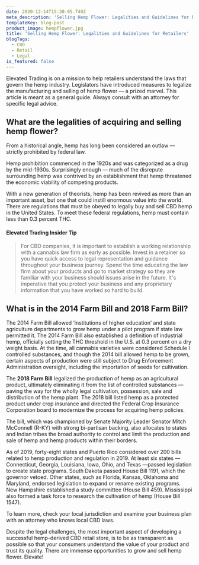 ```yaml
---
date: 2020-12-14T15:20:05.740Z
meta_description: 'Selling Hemp Flower: Legalities and Guidelines for Retailers'
templateKey: blog-post
product_image: hempflower.jpg
title: 'Selling Hemp Flower: Legalities and Guidelines for Retailers'
blogTags:
  - CBD
  - Retail
  - Legal
is_featured: false
---
```


Elevated Trading is on a mission to help retailers understand the laws that govern the hemp industry. Legislators have introduced measures to legalize the manufacturing and selling of hemp flower — a prized marvel. This article is meant as a general guide. Always consult with an attorney for specific legal advice.

## What are the legalities of acquiring and selling hemp flower?

From a historical angle, hemp has long been considered an outlaw — strictly prohibited by federal law.

Hemp prohibition commenced in the 1920s and was categorized as a drug by the mid-1930s. Surprisingly enough — much of the disrepute surrounding hemp was contrived by an establishment that hemp threatened the economic viability of competing products.

With a new generation of theorists, hemp has been revived as more than an important asset, but one that could instill enormous value into the world. There are regulations that must be obeyed to legally buy and sell CBD hemp in the United States. To meet these federal regulations, hemp must contain less than 0.3 percent THC.

#### Elevated Trading Insider Tip

> For CBD companies, it is important to establish a working relationship with a cannabis law firm as early as possible. Invest in a retainer so you have quick access to legal representation and guidance throughout your business journey. Spend the time educating the law firm about your products and go to market strategy so they are familiar with your business should issues arise in the future. It's imperative that you protect your business and any proprietary information that you have worked so hard to build.

## What is in the 2014 Farm Bill and 2018 Farm Bill?

The 2014 Farm Bill allowed ‘institutions of higher education’ and state agriculture departments to grow hemp under a pilot program if state law permitted it. The 2014 Farm Bill also established a definition of industrial hemp, officially setting the THC threshold in the U.S. at 0.3 percent on a dry weight basis. At the time, all cannabis varieties were considered Schedule I controlled substances, and though the 2014 bill allowed hemp to be grown, certain aspects of production were still subject to Drug Enforcement Administration oversight, including the importation of seeds for cultivation.

The **2018 Farm Bill** legalized the production of hemp as an agricultural product, ultimately eliminating it from the list of controlled substances — paving the way for the wholly legal cultivation, possession, sale and distribution of the hemp plant. The 2018 bill listed hemp as a protected product under crop insurance and directed the Federal Crop Insurance Corporation board to modernize the process for acquiring hemp policies.

The bill, which was championed by Senate Majority Leader Senator Mitch McConnell (R-KY) with strong bi-partisan backing, also allocates to states and Indian tribes the broad authority to control and limit the production and sale of hemp and hemp products within their borders.

As of 2019, forty-eight states and Puerto Rico considered over 200 bills related to hemp production and regulation in 2019. At least six states — Connecticut, Georgia, Louisiana, Iowa, Ohio, and Texas —passed legislation to create state programs. South Dakota passed House Bill 1191, which the governor vetoed. Other states, such as Florida, Kansas, Oklahoma and Maryland, endorsed legislation to expand or rename existing programs. New Hampshire established a study committee (House Bill 459). Mississippi also formed a task force to research the cultivation of hemp (House Bill 1547).

To learn more, check your local jurisdiction and examine your business plan with an attorney who knows local CBD laws.

Despite the legal challenges, the most important aspect of developing a successful hemp-derived CBD retail store, is to be as transparent as possible so that your consumers understand the value of your product and trust its quality. There are immense opportunities to grow and sell hemp flower. Elevate!
